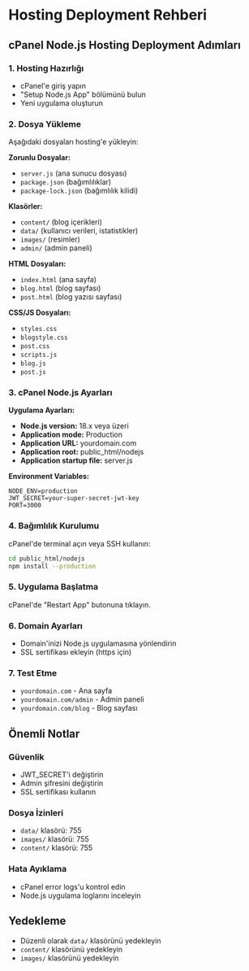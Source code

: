 # Hosting Deployment Rehberi

## cPanel Node.js Hosting Deployment Adımları

### 1. Hosting Hazırlığı
- cPanel'e giriş yapın
- "Setup Node.js App" bölümünü bulun
- Yeni uygulama oluşturun

### 2. Dosya Yükleme
Aşağıdaki dosyaları hosting'e yükleyin:

**Zorunlu Dosyalar:**
- `server.js` (ana sunucu dosyası)
- `package.json` (bağımlılıklar)
- `package-lock.json` (bağımlılık kilidi)

**Klasörler:**
- `content/` (blog içerikleri)
- `data/` (kullanıcı verileri, istatistikler)
- `images/` (resimler)
- `admin/` (admin paneli)

**HTML Dosyaları:**
- `index.html` (ana sayfa)
- `blog.html` (blog sayfası)
- `post.html` (blog yazısı sayfası)

**CSS/JS Dosyaları:**
- `styles.css`
- `blogstyle.css`
- `post.css`
- `scripts.js`
- `blog.js`
- `post.js`

### 3. cPanel Node.js Ayarları

**Uygulama Ayarları:**
- **Node.js version:** 18.x veya üzeri
- **Application mode:** Production
- **Application URL:** yourdomain.com
- **Application root:** public_html/nodejs
- **Application startup file:** server.js

**Environment Variables:**
```
NODE_ENV=production
JWT_SECRET=your-super-secret-jwt-key
PORT=3000
```

### 4. Bağımlılık Kurulumu
cPanel'de terminal açın veya SSH kullanın:
```bash
cd public_html/nodejs
npm install --production
```

### 5. Uygulama Başlatma
cPanel'de "Restart App" butonuna tıklayın.

### 6. Domain Ayarları
- Domain'inizi Node.js uygulamasına yönlendirin
- SSL sertifikası ekleyin (https için)

### 7. Test Etme
- `yourdomain.com` - Ana sayfa
- `yourdomain.com/admin` - Admin paneli
- `yourdomain.com/blog` - Blog sayfası

## Önemli Notlar

### Güvenlik
- JWT_SECRET'i değiştirin
- Admin şifresini değiştirin
- SSL sertifikası kullanın

### Dosya İzinleri
- `data/` klasörü: 755
- `images/` klasörü: 755
- `content/` klasörü: 755

### Hata Ayıklama
- cPanel error logs'u kontrol edin
- Node.js uygulama loglarını inceleyin

## Yedekleme
- Düzenli olarak `data/` klasörünü yedekleyin
- `content/` klasörünü yedekleyin
- `images/` klasörünü yedekleyin

